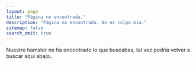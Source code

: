 ```yaml
---
layout: page
title: "Página no encontrada."
description: "Página no encontrada. No es culpa mía."
sitemap: false
search_omit: true
---  
```


Nuestro hamster no ha encontrado lo que buscabas, tal vez podría volver a buscar aquí abajo..

<script type="text/javascript">
  var GOOG_FIXURL_LANG = 'en';
  var GOOG_FIXURL_SITE = '{{ site.url }}'
</script>
<script type="text/javascript"
  src="http://linkhelp.clients.google.com/tbproxy/lh/wm/fixurl.js">
</script>